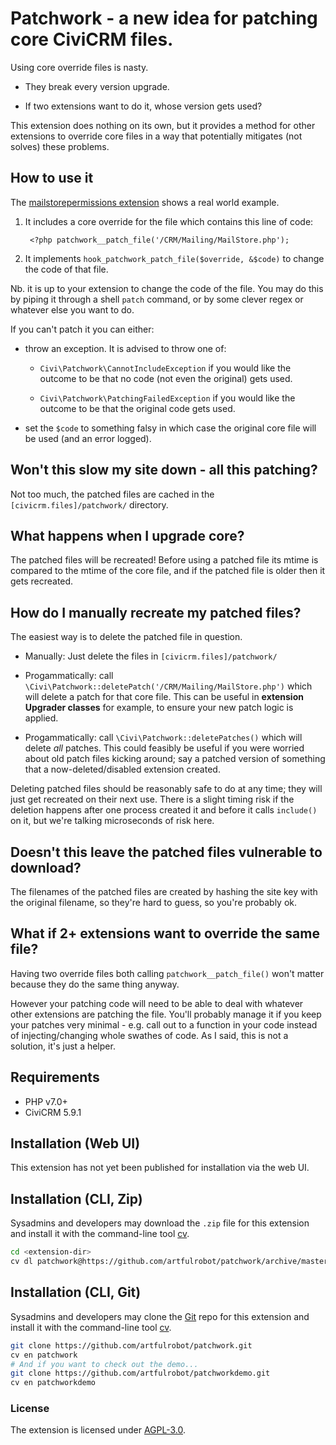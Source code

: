 # Patchwork - a new idea for patching core CiviCRM files.

Using core override files is nasty.

- They break every version upgrade.

- If two extensions want to do it, whose version gets used?

This extension does nothing on its own, but it provides a method for other
extensions to override core files in a way that potentially mitigates (not
solves) these problems.


## How to use it

The [mailstorepermissions extension](https://github.com/artfulrobot/mailstorepermissions)
shows a real world example.

1. It includes a core override for the file which contains this line of code:

        <?php patchwork__patch_file('/CRM/Mailing/MailStore.php');

2. It implements `hook_patchwork_patch_file($override, &$code)` to change the
   code of that file.

Nb. it is up to your extension to change the code of the file. You may do this
by piping it through a shell `patch` command, or by some clever regex or
whatever else you want to do.

If you can't patch it you can either:

- throw an exception. It is advised to throw one of:

   - `Civi\Patchwork\CannotIncludeException` if you would like the outcome to
     be that no code (not even the original) gets used.

   - `Civi\Patchwork\PatchingFailedException` if you would like the outcome to
     be that the original code gets used.

- set the `$code` to something falsy in which case the original core file will
  be used (and an error logged).

## Won't this slow my site down - all this patching?

Not too much, the patched files are cached in the `[civicrm.files]/patchwork/` directory.

## What happens when I upgrade core?

The patched files will be recreated! Before using a patched file its mtime is
compared to the mtime of the core file, and if the patched file is older then it
gets recreated.

## How do I manually recreate my patched files?

The easiest way is to delete the patched file in question.

-  Manually: Just delete the files in `[civicrm.files]/patchwork/`

- Progammatically: call
  `\Civi\Patchwork::deletePatch('/CRM/Mailing/MailStore.php')` which will delete
  a patch for that core file. This can be useful in **extension Upgrader
  classes** for example, to ensure your new patch logic is applied.

- Progammatically: call `\Civi\Patchwork::deletePatches()` which will delete
  *all* patches. This could feasibly be useful if you were worried about old
  patch files kicking around; say a patched version of something that a
  now-deleted/disabled extension created.

Deleting patched files should be reasonably safe to do at any time; they will
just get recreated on their next use. There is a slight timing risk if the
deletion happens after one process created it and before it calls `include()`
on it, but we're talking microseconds of risk here.

## Doesn't this leave the patched files vulnerable to download?

The filenames of the patched files are created by hashing the site key with the
original filename, so they're hard to guess, so you're probably ok.

## What if 2+ extensions want to override the same file?

Having two override files both calling `patchwork__patch_file()` won't matter
because they do the same thing anyway.

However your patching code will need to be able to deal with whatever other
extensions are patching the file. You'll probably manage it if you keep your
patches very minimal - e.g. call out to a function in your code instead of
injecting/changing whole swathes of code. As I said, this is not a solution,
it's just a helper.


## Requirements

* PHP v7.0+
* CiviCRM 5.9.1

## Installation (Web UI)

This extension has not yet been published for installation via the web UI.

## Installation (CLI, Zip)

Sysadmins and developers may download the `.zip` file for this extension and
install it with the command-line tool [cv](https://github.com/civicrm/cv).

```bash
cd <extension-dir>
cv dl patchwork@https://github.com/artfulrobot/patchwork/archive/master.zip
```

## Installation (CLI, Git)

Sysadmins and developers may clone the [Git](https://en.wikipedia.org/wiki/Git) repo for this extension and
install it with the command-line tool [cv](https://github.com/civicrm/cv).

```bash
git clone https://github.com/artfulrobot/patchwork.git
cv en patchwork
# And if you want to check out the demo...
git clone https://github.com/artfulrobot/patchworkdemo.git
cv en patchworkdemo
```

### License

The extension is licensed under [AGPL-3.0](LICENSE.txt).
